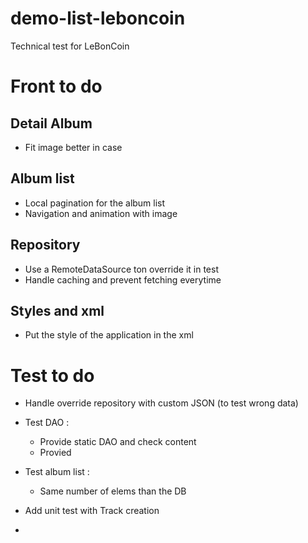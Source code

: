 # demo-list-leboncoin
Technical test for LeBonCoin


# Front to do

## Detail Album
- Fit image better in case 

## Album list
- Local pagination for the album list
- Navigation and animation with image

## Repository
- Use a RemoteDataSource ton override it in test
- Handle caching and prevent fetching everytime

## Styles and xml
- Put the style of the application in the xml 



# Test to do
- Handle override repository with custom JSON (to test wrong data)

- Test DAO : 
  - Provide static DAO and check content
  - Provied
  
- Test album list : 
  - Same number of elems than the DB


- Add unit test with Track creation
- 